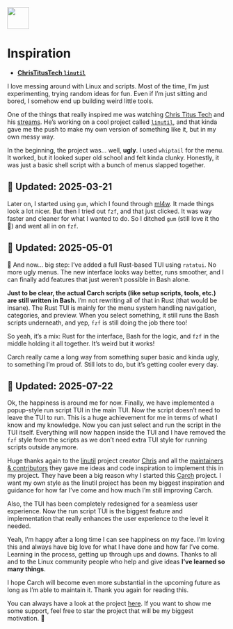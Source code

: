 <img src="https://cdn-icons-png.flaticon.com/128/7119/7119415.png" width="50" />

<br>

# Inspiration

- **[ChrisTitusTech `linutil`](https://github.com/ChrisTitusTech/linutil/)**  

I love messing around with Linux and scripts. Most of the time, I’m just experimenting, trying random ideas for fun. Even if I’m just sitting and bored, I somehow end up building weird little tools.

One of the things that really inspired me was watching [Chris Titus Tech](https://www.youtube.com/@ChrisTitusTech) and his [streams](https://www.youtube.com/@TitusTechTalk). He’s working on a cool project called [`linutil`](https://github.com/ChrisTitusTech/linutil/), and that kinda gave me the push to make my own version of something like it, but in my own messy way.

In the beginning, the project was... well, **ugly**. I used `whiptail` for the menu. It worked, but it looked super old school and felt kinda clunky. Honestly, it was just a basic shell script with a bunch of menus slapped together.

## 📅 **Updated: 2025-03-21**  

Later on, I started using `gum`, which I found through [ml4w](https://github.com/mylinuxforwork). It made things look a lot nicer. But then I tried out `fzf`, and that just clicked. It was way faster and cleaner for what I wanted to do. So I ditched `gum` (still love it tho 💖) and went all in on `fzf`.

## 📅 **Updated: 2025-05-01**  

🦀 And now... big step: I’ve added a full Rust-based TUI using `ratatui`. No more ugly menus. The new interface looks way better, runs smoother, and I can finally add features that just weren’t possible in Bash alone.

**Just to be clear, the actual Carch scripts (like setup scripts, tools, etc.) are still written in Bash.** I’m not rewriting all of that in Rust (that would be insane). The Rust TUI is mainly for the menu system handling navigation, categories, and preview. When you select something, it still runs the Bash scripts underneath, and yep, `fzf` is still doing the job there too!

So yeah, it’s a mix: Rust for the interface, Bash for the logic, and `fzf` in the middle holding it all together. It’s weird but it works!

Carch really came a long way from something super basic and kinda ugly, to something I’m proud of. Still lots to do, but it’s getting cooler every day.

## 📅 **Updated: 2025-07-22**

Ok, the happiness is around me for now. Finally, we have implemented a popup-style run script TUI in the main TUI. Now the script doesn’t need to leave the TUI to run. This is a huge achievement for me in terms of what I know and my knowledge. Now you can just select and run the script in the TUI itself. Everything will now happen inside the TUI and I have removed the `fzf` style from the scripts as we don’t need extra TUI style for running scripts outside anymore.

Huge thanks again to the [linutil](https://github.com/ChrisTitusTech/linutil) project creator [Chris](https://github.com/ChrisTitusTech) and all the [maintainers & contributors](https://github.com/ChrisTitusTech/linutil/graphs/contributors) they gave me ideas and code inspiration to implement this in my project. They have been a big reason why I started this [Carch](https://github.com/harilvfs/carch) project. I want my own style as the linutil project has been my biggest inspiration and guidance for how far I’ve come and how much I’m still improving Carch.

Also, the TUI has been completely redesigned for a seamless user experience. Now the run script TUI is the biggest feature and implementation that really enhances the user experience to the level it needed.

Yeah, I’m happy after a long time I can see happiness on my face. I’m loving this and always have big love for what I have done and how far I’ve come. Learning in the process, getting up through ups and downs. Thanks to all and to the Linux community people who help and give ideas **I’ve learned so many things**.

I hope Carch will become even more substantial in the upcoming future as long as I’m able to maintain it. Thank you again for reading this.

You can always have a look at the project [here](https://github.com/harilvfs). If you want to show me some support, feel free to star the project that will be my biggest motivation. 🙂
